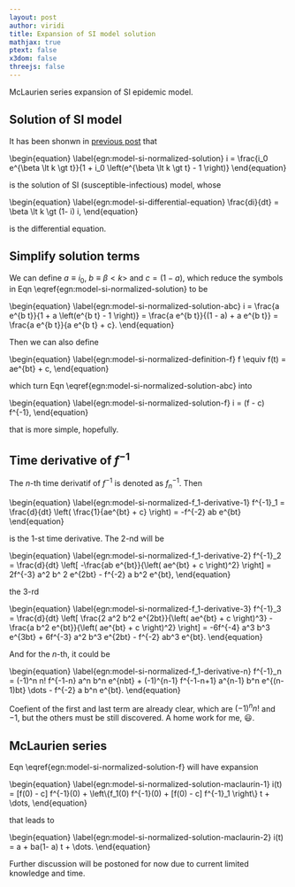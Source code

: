 ```yaml
---
layout: post
author: viridi
title: Expansion of SI model solution
mathjax: true
ptext: false
x3dom: false
threejs: false
---
```

McLaurien series expansion of SI epidemic model.

## Solution of SI model
It has been shonwn in [previous post](../08/si-model.html) that

\begin{equation}
\label{egn:model-si-normalized-solution}
i = \frac{i_0 e^{\beta \lt k \gt t}}{1 + i_0 \left(e^{\beta \lt k \gt t} - 1 \right)}
\end{equation}

is the solution of SI (susceptible-infectious) model, whose

\begin{equation}
\label{egn:model-si-differential-equation}
\frac{di}{dt} = \beta \lt k \gt (1- i) i,
\end{equation}

is the differential equation.

## Simplify solution terms
We can define $a \equiv i_0$, $b \equiv \beta \lt k \gt$ and $c = (1- a)$, which reduce the symbols in Eqn \eqref{egn:model-si-normalized-solution} to be

\begin{equation}
\label{egn:model-si-normalized-solution-abc}
i = \frac{a e^{b t}}{1 + a \left(e^{b t} - 1 \right)} = \frac{a e^{b t}}{(1 - a) + a e^{b t}} = \frac{a e^{b t}}{a e^{b t} + c}.
\end{equation}

Then we can also define

\begin{equation}
\label{egn:model-si-normalized-definition-f}
f \equiv f(t) = ae^{bt} + c,
\end{equation}

which turn Eqn \eqref{egn:model-si-normalized-solution-abc} into

\begin{equation}
\label{egn:model-si-normalized-solution-f}
i = (f - c) f^{-1},
\end{equation}

that is more simple, hopefully.

## Time derivative of $f^{-1}$
The $n$-th time derivatif of $f^{-1}$ is denoted as $f^{-1}_{n}$. Then

\begin{equation}
\label{egn:model-si-normalized-f_1-derivative-1}
f^{-1}_1 = \frac{d}{dt} \left( \frac{1}{ae^{bt} + c} \right) = -f^{-2} ab e^{bt}
\end{equation}

is the 1-st time derivative. The 2-nd will be

\begin{equation}
\label{egn:model-si-normalized-f_1-derivative-2}
f^{-1}_2 = \frac{d}{dt} \left[ -\frac{ab e^{bt}}{\left( ae^{bt} + c \right)^2} \right] = 2f^{-3} a^2 b^ 2 e^{2bt} - f^{-2} a b^2 e^{bt},
\end{equation}

the 3-rd

\begin{equation}
\label{egn:model-si-normalized-f_1-derivative-3}
f^{-1}_3 = \frac{d}{dt} \left[ \frac{2 a^2 b^2 e^{2bt}}{\left( ae^{bt} + c \right)^3} - \frac{a b^2 e^{bt}}{\left( ae^{bt} + c \right)^2} \right] = -6f^{-4} a^3 b^3 e^{3bt} + 6f^{-3} a^2 b^3 e^{2bt} - f^{-2} ab^3 e^{bt}.
\end{equation}

And for the $n$-th, it could be

\begin{equation}
\label{egn:model-si-normalized-f_1-derivative-n}
f^{-1}_n = (-1)^n n! f^{-1-n} a^n b^n e^{nbt} + (-1)^{n-1} f^{-1-n+1}  a^{n-1} b^n e^{(n-1)bt} \dots - f^{-2} a b^n e^{bt}.
\end{equation}

Coefient of the first and last term are already clear, which are $(-1)^n n!$ and $-1$, but the others must be still discovered. A home work for me, :smiley:.

## McLaurien series
Eqn \eqref{egn:model-si-normalized-solution-f} will have expansion

\begin{equation}
\label{egn:model-si-normalized-solution-maclaurin-1}
i(t) = [f(0) - c] f^{-1}(0) + \left\\{f_1(0) f^{-1}(0) + [f(0) - c] f^{-1}_1 \right\\} t + \dots,
\end{equation}

that leads to

\begin{equation}
\label{egn:model-si-normalized-solution-maclaurin-2}
i(t) = a + ba(1- a) t + \dots. 
\end{equation}

Further discussion will be postoned for now due to current limited knowledge and time.
